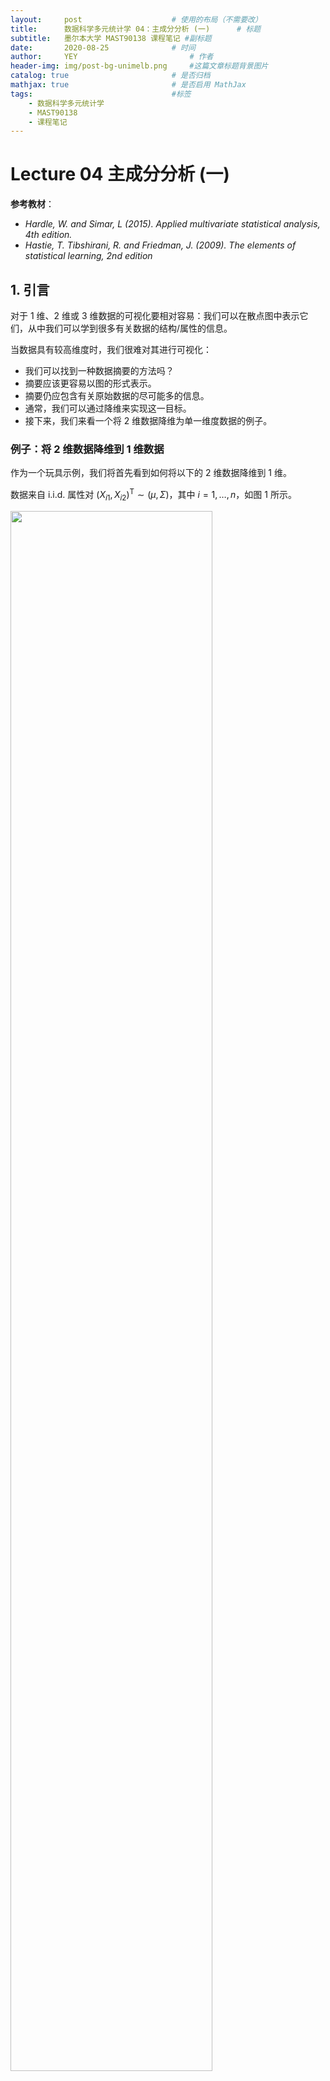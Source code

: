 ```yaml
---
layout:     post   				    # 使用的布局（不需要改）
title:      数据科学多元统计学 04：主成分分析 (一)   	# 标题 
subtitle:   墨尔本大学 MAST90138 课程笔记 #副标题
date:       2020-08-25				# 时间
author:     YEY 						# 作者
header-img: img/post-bg-unimelb.png 	#这篇文章标题背景图片
catalog: true 						# 是否归档
mathjax: true                       # 是否启用 MathJax
tags:								#标签
    - 数据科学多元统计学
    - MAST90138
    - 课程笔记
---
```


# Lecture 04 主成分分析 (一)

**参考教材**：

* *Hardle, W. and Simar, L (2015). Applied multivariate statistical analysis, 4th edition.*
* *Hastie, T. Tibshirani, R. and Friedman, J. (2009). The elements of statistical learning, 2nd edition*

## 1. 引言

对于 1 维、2 维或 3 维数据的可视化要相对容易：我们可以在散点图中表示它们，从中我们可以学到很多有关数据的结构/属性的信息。

当数据具有较高维度时，我们很难对其进行可视化：

* 我们可以找到一种数据摘要的方法吗？
* 摘要应该更容易以图的形式表示。
* 摘要仍应包含有关原始数据的尽可能多的信息。
* 通常，我们可以通过降维来实现这一目标。
* 接下来，我们来看一个将 2 维数据降维为单一维度数据的例子。

### 例子：将 2 维数据降维到 1 维数据

作为一个玩具示例，我们将首先看到如何将以下的 2 维数据降维到 1 维。

数据来自 i.i.d. 属性对 $(X_{i1}, X_{i2})^{\mathrm T} \sim (\mu, \Sigma)$，其中 $i = 1, \dots, n$，如图 1 所示。

<img src="http://andy-blog.oss-cn-beijing.aliyuncs.com/blog/2020-09-27-WX20200927-224826%402x.png" width="80%">

<span><center> <span style="font-size:10pt"> <span style="color:steelblue;font-weight:bold">图 1</span>：2 维数据的散点图</span></center></span>

对于这类问题，通常首先需要进行 **中心化数据** (中心化之后的数据从几何上更容易理解)。对于 $i = 1, \dots, n$，我们将 $(X_{i1}, X_{i2})^{\mathrm T}$ 替换为 $(X_{i1}- \overline X_1, X_{i2}- \overline X_2)^{\mathrm T}$，如图 2 所示：

<img src="http://andy-blog.oss-cn-beijing.aliyuncs.com/blog/2020-09-27-WX20200927-230722%402x.png" width="80%">

<span><center> <span style="font-size:10pt"> <span style="color:steelblue;font-weight:bold">图 2</span>：中心化数据，可以看到，现在数据中心位于坐标原点处。</span></center></span>

**注意**：从现在起，为避免繁琐的符号表示，当我们提到 $X_{ij}$ 时，我们实际上指的是 $X_{ij}-\overline X_j$。

为了将这些数据降维到一维，我们可以采取一些措施，例如：**仅保留每个数据点的第一个成分** $X_{i1}$。

<img src="http://andy-blog.oss-cn-beijing.aliyuncs.com/blog/2020-09-27-WX20200927-231549%402x.png" width="80%">

<span><center> <span style="font-size:10pt"> <span style="color:steelblue;font-weight:bold">图 3</span>：2 维数据中每个数据点在第一个成分方向 $X_{1}$ 上的投影</span></center></span>

<img src="http://andy-blog.oss-cn-beijing.aliyuncs.com/blog/2020-09-28-WX20200928-092335%402x.png" width="75%">

<span><center> <span style="font-size:10pt"> <span style="color:steelblue;font-weight:bold">图 4</span>：每个数据点仅保留第一个成分 $X_{i1}$，将数据降维到 1 维</span></center></span>

但这种降维方式并不是我们所期望的，因为我们丢失了原始数据中第二个成分 $X_2$ 的所有相关信息。

* 例如，假设数据包含 $n = 100$ 个个体的年龄 ($X_1$) 和身高 ($X_2$)。
* 那么，上面的降维方式将仅保留年龄，并完全丢弃身高相关的数据。

事实上，我们可以创建一个同时包含年龄和身高信息的 **新变量**。

一种简单的方法是对年龄和身高进行 **线性组合**。

* 例如，对于 $i = 1, \dots, n$，我们可以创建一个新变量

  $$Y_i = \dfrac{1}{2}\text{age}_i + \dfrac{1}{2}\text{height}_i$$

  它相当于是对每个样本的年龄和身高数据的取平均值。其中，两个系数 $1/2$ 可以分别视为年龄和身高的权重。

* 通常在这类问题中，我们会对线性组合的进行重新缩放，以使各权重系数的平方和等于 $1$。在这种情况下，我们有

  $$Y_i = \dfrac{1}{\sqrt 2}\text{age}_i + \dfrac{1}{\sqrt 2}\text{height}_i$$

因此，值 $Y_i = \dfrac{1}{\sqrt 2}X_{i1} + \dfrac{1}{\sqrt 2}X_{i2}$ 如图 5 所示：

<img src="http://andy-blog.oss-cn-beijing.aliyuncs.com/blog/2020-09-28-WX20200928-094512%402x.png" width="75%">

<span><center> <span style="font-size:10pt"> <span style="color:steelblue;font-weight:bold">图 5</span>：通过创建一个各成分的线性组合实现降维</span></center></span>

取两个成分的比例平均值相当于在原坐标系中将原始数据投影到图 6 中的红线 ($X_1 = X_2$) 上，并仅保留投影值 (蓝色)。

<img src="http://andy-blog.oss-cn-beijing.aliyuncs.com/blog/2020-09-28-WX20200928-095637%402x.png" width="80%">

<span><center> <span style="font-size:10pt"> <span style="color:steelblue;font-weight:bold">图 6</span>：2 维数据中每个数据点在直线 $X_{1}=X_{2}$ 方向上的投影</span></center></span>

那么，上图是如何生成的呢？

* 在前面的课程中我们已经介绍过，向量 $x$ 在向量 $y$ 上的正交投影 $$p_x = \dfrac{x^{\mathrm T} y}{\|y\|}$$，如图所示

  <img src="http://andy-blog.oss-cn-beijing.aliyuncs.com/blog/2020-09-28-WX20200928-104553%402x.png" width="30%">

* 简而言之，点 $x$ 在通过原点和点 $y$ 的直线上的正交投影 $p_x$ 由下式给出

  $$p_x = \dfrac{x^{\mathrm T} y}{\|y\|} \tag {1}$$

* 取线性组合 $Y_i = \dfrac{1}{\sqrt 2}X_{i1} + \dfrac{1}{\sqrt 2}X_{i2}$ 相当于

  $$Y_i = X_i^{\mathrm T}a$$

  其中，$X_i=(X_{i1},X_{i2})^{\mathrm T}$，$a=(\dfrac{1}{\sqrt 2}, \dfrac{1}{\sqrt 2})^{\mathrm T}$。

* 由于 $$\|a\|=1$$，在式 $(1)$中 取 $y = a$，所以 $Y_i$ 是 $X_i$ 在通过原点和 $a$ 的直线上的正交投影。

图 7 中，红色直线经过原点和 $a= (1/\sqrt{2},1/\sqrt{2})^{\mathrm T}$，蓝色点表示每个 $X_i$ 在该直线上的正交投影。

<img src="http://andy-blog.oss-cn-beijing.aliyuncs.com/blog/2020-11-18-WX20201118-184908%402x.png" width="80%">

<span style="margin:auto; display:table; font-size:10pt"> <span style="color:steelblue;font-weight:bold">图 7</span>：红色直线经过原点和 $a= (1/\sqrt{2},1/\sqrt{2})^{\mathrm T}$，蓝色点表示每个 $X_i$ 在该直线上的正交投影。</span>

图 8 显示了将投影后的数据点显示在新的一维坐标系中，原始二维空间中的数据点 $(X_1,X_2)$ 投影后在新坐标系中的坐标为 $(X_1+X_2)/\sqrt{2}$。

<img src="http://andy-blog.oss-cn-beijing.aliyuncs.com/blog/2020-11-18-WX20201118-185321%402x.png" width="80%">

<span style="margin:auto; display:table; font-size:10pt"> <span style="color:steelblue;font-weight:bold">图 8</span>：将投影后的数据点显示在新的一维坐标系中，原始二维空间中的数据点 $(X_1,X_2)$ 投影后在新坐标系中的坐标为 $(X_1+X_2)/\sqrt{2}$。</span>

* 但是，相比给 $X_i$ 的每个成分赋予相等的权重，我们希望找到一种方式能够在降维时尽量减少原始数据相关信息的丢失。
* 这取决于我们如何定义 **“损失信息 (lose information)”**。
* 在 **主成分分析 (principal component analysis, PCA)** 中，我们通过将数据投影到直线上来实现降维。
* 此外，在 PCA 中，“尽可能少的信息损失” 被定义为 **“尽可能多地保留原始数据的变化性”**。
* 在之前二维情况的例子中，当选择投影 $Y_i = X_i^{\mathrm T}a$ 所在的直线时，意味着我们希望找到一个 $a$ 使得投影的方差 **$\mathrm{Var}(Y_i)$ 尽可能大**。

为什么我们要最大化方差？图 9 显示了一个投影后的数据不具变化性的例子：将数据投影在图中红线上。

<img src="http://andy-blog.oss-cn-beijing.aliyuncs.com/blog/2020-11-18-WX20201118-192414%402x.png" width="80%">

<span style="margin:auto; display:table; font-size:10pt"> <span style="color:steelblue;font-weight:bold">图 9</span>：对于图中的原始二维数据，如果我们将其投影到图中的红色直线上，那么所有数据都投影到同一点上：投影的方差为零，我们无法从中获得任何信息。</span>

回到之前的例子，我们将数据投影到了图 11 中的红色直线上：

<img src="http://andy-blog.oss-cn-beijing.aliyuncs.com/blog/2020-11-18-WX20201118-192136%402x.png" width="80%">

<span style="margin:auto; display:table; font-size:10pt"> <span style="color:steelblue;font-weight:bold">图 11</span>：将原始二维数据投影到红色直线上。</span>

但是，如果我们将数据投影在图 12 中的红色直线上，我们将保留更多信息：

<img src="http://andy-blog.oss-cn-beijing.aliyuncs.com/blog/2020-11-18-WX20201118-192919%402x.png" width="80%">

<span style="margin:auto; display:table; font-size:10pt"> <span style="color:steelblue;font-weight:bold">图 12</span>：我们将数据投影到另一条直线上将保留更多信息：可以看到，在这条线上，投影数据要比之前在图 11 中的直线上更具可变性。</span>

可以看到，与之前选择的投影直线相比，新的投影直线上的数据方差更大：

<img src="http://andy-blog.oss-cn-beijing.aliyuncs.com/blog/2020-11-18-WX20201118-212106%402x.png" width="75%">

<span style="margin:auto; display:table; font-size:10pt"> <span style="color:steelblue;font-weight:bold">图 13</span>：红色点为原始数据在之前直线上的投影，蓝色点为原始数据在之新的直线上的投影，可以看到蓝色数据点的方差更大，事实上，蓝色点对应的直线也是能够使投影数据方差最大化的方向。</span>

## 2. 标准化的线性组合

通常，在 **主成分分析 (Principal Component Analysis, PCA)** 中，当我们将 $p$ 维的 $X_i$ 降维到一维的 $Y_i$ 时 ($i=1,\dots,n$)，其中 $X_i \sim \text{i.i.d.} \;(0,\Sigma)$，我们的目标是找到 **一个关于 $X_i$ 的线性组合 $Y_i$，并且使得其方差 $\mathrm{Var}(Y_i)$ 尽可能大**：

$$Y_{i1}=a_1 X_{i1} + \cdots + a_p X_{ip} = a^{\mathrm T} X_i$$

其中，$a=(a_1,\dots,a_p)^{\mathrm T}$，并且满足 $$\|a\|^2=\sum_{j=1}^{p}a_j^2 =1$$。

* 这里，我们用 $Y_{i1}$ 代替 $Y_i$，因为我们将要投影的方向不止一个。
* 对于 $a$ 的约束是一个缩放因子，可以在一定程度上简化我们的问题。
* 令 $\gamma_1,\gamma_2,\dots,\gamma_p$ 表示协方差矩阵 $\Sigma$ 的 $p$ 个范数 $1$ 特征向量 (即 $$\|\gamma_j\|=1$$)，它们分别对应以下特征值：

  $$\lambda_1 \ge \lambda_2 \ge \cdots \ge \lambda_p$$

* 记住，$\gamma_j$ 的定义只取决于符号的变化，所以每个 $\gamma_j$ 都可以用 $-\gamma_j$ 来代替。
* 可以证明，能够使投影数据方差 $\mathrm{Var}(Y_i)$ 最大化的 $a$ 为：

  $$a=\gamma_1$$

  即 **最大特征值对应的特征向量**。

* 我们将以下变量称为 **$X_i$ 的第一主成分**：

  $$Y_{i1} = a_1 X_{i1}+\cdots + a_p X_{ip}=a^{\mathrm T}X_i = \gamma_1^{\mathrm T}X_i$$

* 更一般地，如果 $X_i \sim \text{i.i.d.} \;(\mu,\Sigma)$，并且没有经过中心化处理，那么我们将以下变量称为 **$X_i$ 的第一主成分**：

  $$Y_{i1} = \gamma_1^{\mathrm T}\{X_i - E(X_i)\} = \gamma_1^{\mathrm T}(X_i - \mu)$$

* 它是具有 **最大方差** 的 **数据线性投影**。
* 在投影之前，我们总是先对数据进行中心化处理。

在 PCA 中，一旦我们找到了一单变量投影，如何添加第二个投影呢？

显然，我们不应该将数据只是简单地投影到一条任意的其他直线上，例如：

<img src="http://andy-blog.oss-cn-beijing.aliyuncs.com/blog/2020-11-19-WX20201119-223754%402x.png" width="80%">

<span style="margin:auto; display:table; font-size:10pt"> <span style="color:steelblue;font-weight:bold">图 14</span>：红色直线为第一主成分方向，蓝色直线为第二个投影方向。</span>

可以看到，图 14 中的两个投影本质上是冗余的，我们并没有从第二个投影中获得关于数据的更多信息。

事实上，对于第二个投影方向，我们应该将数据投影到与第一主成分方向尽可能不同的一条直线上，以便从中学习到一些补充信息。那么应该怎样做呢？如图 15 所示，我们可以将数据投影到 **垂直于 PC1 方向** 的蓝色直线上，我们将通过此第二投影得到的变量称为 **第二主成分**。

<img src="http://andy-blog.oss-cn-beijing.aliyuncs.com/blog/2020-11-19-WX20201119-224942%402x.png" width="80%">

<span style="margin:auto; display:table; font-size:10pt"> <span style="color:steelblue;font-weight:bold">图 15</span>：红色直线为第一主成分方向，蓝色直线为第二主成分方向。我们将原始数据分别投影到 PC1 和 PC2 方向上，并且旋转坐标轴以匹配这两个主成分方向。</span>

更一般地，在 PCA 中，如果我们希望将 $p$ 维的 $X_i$ 降维到 $q \le p$ 维的 $Y_i$ ($i=1,\dots,n$)，其中 $X_i \sim \text{i.i.d.} \;(\mu,\Sigma)$，并且 $\gamma_j$ 和 $\lambda_j$ 按照与之前相同的定义 (即 $$\|\gamma_j\|=1$$，$$\lambda_1 \ge \lambda_2 \ge \cdots \ge \lambda_p$$)。

* 首先，我们可以将 $X_i$ 的 **第一主成分** 取为：

  $$Y_{i1} = \gamma_1^{\mathrm T}\{X_i - E(X_i)\} = \gamma_1^{\mathrm T}(X_i - \mu)$$

  其中，$\gamma_1$ 是协方差矩阵 $\Sigma$ 的最大特征值 $\lambda_1$ 对应的特征向量。

* 然后，对于 $k=2,\dots,q$，我们将 $X_i$ 的 **第 $q$ 个主成分** 取为：

  $$Y_{ik} = \gamma_k^{\mathrm T}\{X_i - E(X_i)\} = \gamma_k^{\mathrm T}(X_i - \mu)$$

  其中，$\gamma_k$ 是协方差矩阵 $\Sigma$ 的第 $k$ 大的特征值 $\lambda_k$ 对应的特征向量。

* 所有 $\gamma_j$ 都是范数 $1$ 的，并且彼此正交。因此，各投影方向也是彼此正交的。

* 在矩阵表示下，令 $Y_i=(Y_{i1},\dots,Y_{ip})^{\mathrm T}$，我们有

  $$Y_i = \Gamma^{\mathrm T}(X_i - \mu)$$

* 假如我们按照以上方式构造 $Y_{i1},\dots,Y_{ip}$，那么我们有

  $$\begin{align}
  &E(Y_{ij})=0, \; \text{for } j=1,\dots,p \\[2ex]
  &\mathrm{Var}(Y_{ij})=\lambda_j, \; \text{for } j=1,\dots,p \\[2ex]
  &\mathrm{Cov}(Y_{ik},Y_{ij})=0,\; k\ne j \\[2ex]
  &\mathrm{Var}(Y_{i1}) \ge \mathrm{Var}(Y_{i2}) \ge \cdots \ge \mathrm{Var}(Y_{ip}) \\[2ex]
  &\sum_{j=1}^{p} \mathrm{Var}(Y_{ij}) = \mathrm{tr}(\Sigma) \\[2ex]
  &\prod_{j=1}^{p} \mathrm{Var}(Y_{ij}) = | \Sigma | 
  \end{align}$$

* 可以证明，我们无法构造出一个方差比 $\lambda_1 = \mathrm{Var}(Y_{i1})$ 更大的线性组合：

  $$V_i = a^{\mathrm T} X_i$$

  其中，$$\|a\|=1$$。

* 可以证明，如果我们构造了一个与 $X_i$ 的前 $k$ 个 PC 不相关的变量

  $$V_i = a^{\mathrm T} X_i$$

  其中，$$\|a\|=1$$。

  那么，通过将 $V_i$ 取为 $X_i$ 的第 $(k+1)$ 个主成分

  $$V_i = Y_{i(k+1)}$$

  可以使其方差最大化。

* 根据这些特性，我们希望能够通过将原始数据投影到前几个 PC 上来收集尽可能多的关于原始数据的信息。
* 请记住，我们的目标是将原始 $p$ 维数据投影到仅几个维度上，从而更轻松地进行可视化。

## 3. 主成分的应用

通常在实践中，我们并不知道 $\mu=E(X_i)$ 和 $\Sigma$，因此我们使用它们的经验对应项 $\overline X$ 和 $S$ 作为替代，即：

* 首先，我们可以将 $X_i$ 的 **第一主成分** 取为：

  $$Y_{i1} = \gamma_1^{\mathrm T}(X_i - \overline X)$$

  其中，$\gamma_1$ 是样本协方差矩阵 $S$ 的最大特征值 $\lambda_1$ 对应的特征向量。

* 然后，对于 $k=2,\dots,q$，我们将 $X_i$ 的 **第 $q$ 个主成分** 取为：

  $$Y_{ik} = \gamma_k^{\mathrm T}(X_i - \overline X)$$

  其中，$\gamma_k$ 是样本协方差矩阵 $S$ 的第 $k$ 大的特征值 $\lambda_k$ 对应的特征向量。

* 在矩阵表示下，令

  $$Y_i = \underbrace{(Y_{i1},\dots, Y_{ip})^{\mathrm T}}_{p \times 1} \qquad \text{and} \qquad \mathcal Y = \underbrace{(Y_1,\dots,Y_n)^{\mathrm T}}_{n \times p}$$

  我们有

  $$\mathcal Y = (\mathcal X - 1_n \overline X^{\mathrm T})\Gamma$$

* 一旦计算完 PC 后，我们就可以将它们绘制在图中以检查数据是否存在聚类，检查那些高影响的观测值 (离群值)，以及是否可以获得更多关于数据的认知。

* 当我们在 PC 图中检测到某些东西时，我们还可以回到原始数据并尝试建立连接，并检查我们的解释是否正确。

### 例子：瑞士纸币数据

**参考**：*Flury, B. and Riedwyl, H. (1988). Multivariate Statistics: A practical approach. London: Chapman & Hall, Tables 1.1 and 1.2, pp. 5–8.*

数据包含的一系列变量是通过对 $200$ 张 $1000$ 面值的瑞士法郎进行测量得到的，其中 $100$ 张为真钞，剩下 $100$ 张为伪钞。可以通过在 R 包 `mclust` 中使用 `data(banknote)` 加载数据。

如前所述，测得的变量为：

* $X_1$：钞票长度 (mm)
* $X_2$：左边缘宽度 (mm)
* $X_3$：右边缘宽度 (mm)
* $X_4$：底部边距宽度 (mm)
* $X_5$：顶部边距宽度 (mm)
* $X_6$：对角线长度 (mm)

其中，前 $100$ 张为真钞，后 $100$ 张为伪钞。

<img src="http://andy-blog.oss-cn-beijing.aliyuncs.com/blog/2020-11-19-WX20201120-003350%402x.png" width="80%">

<span style="margin:auto; display:table; font-size:10pt"> <span style="color:steelblue;font-weight:bold">图 16</span>：瑞士纸币数据：可以看到，由于我们的原始数据只有 $6$ 个维度，我们仍然可以对数据进行一些可视化。</span>

在 R 中，我们可以使用以下命令读取数据并生成散点图：

```r
library(mclust)
data(banknote)
StatusX <- banknote[,1]
plot(banknote[,2:7])
```

`Status` 包含了一张纸币是真钞还是伪钞的相关信息，通过以下命令中心化数据并进行 PC 分析：

```r
XCbank <- scale(banknote[,2:7], scale=FALSE)
PCX <- prcomp(XCbank, retx=T)
PCX
```

我们可以仔细观察一下两个 PC 上的钞票数据。R 中的特征值和特征向量通过以下形式给出：

```
Standard deviations (1, .., p=6):
[1] 1.7321388  0.9672748  0.4933697  0.4412015  0.2919107  0.1884534

Rotation (n x k) = (6 x 6):
            PC1     PC2    PC3     PC4     PC5     PC6
Length     0.044  -0.011  0.326  -0.562  -0.753   0.098
Left      -0.112  -0.071  0.259  -0.455   0.347  -0.767
Right     -0.139  -0.066  0.345  -0.415   0.535   0.632
Bottom    -0.768   0.563  0.218   0.186  -0.100  -0.022
Top       -0.202  -0.659  0.557   0.451  -0.102  -0.035
Diagonal   0.579   0.489  0.592   0.258   0.084  -0.046
```

特征向量是 **旋转矩阵 (rotation matrix)** 的列，特征值是 **标准差 (standard deviations)** 的平方。这里，我们将特征向量保留在 `gamma` 中，将特征值保留在 `lambda` 中：

```r
gamma <- PCX$rotation
lambda <- PCX$sdevˆ2
```

让我们来看一下前两个 PC：可以看到，数据可以被很清晰地分为两组。

```r
pX <- XCbank %*% gamma
plot(pX[,1], pX[,2], pch='*', xlab="PC1", ylab="PC2", asp=1)
```

<img src="http://andy-blog.oss-cn-beijing.aliyuncs.com/blog/2020-11-19-WX20201120-005851%402x.png" width="80%">

<span style="margin:auto; display:table; font-size:10pt"> <span style="color:steelblue;font-weight:bold">图 17</span>：瑞士纸币数据：前两个 PC 数据，可以看到，数据可以被分为两组。</span>

在 R 中，我们也可以用一种更简单的方式完成：将投影数据 $Y_i$ 保留在 `Y` 中。

```r
Y <- PCX$x
plot(Y[,1], Y[,2], pch='*', xlab="PC1", ylab="PC2", asp=1)
```

<img src="http://andy-blog.oss-cn-beijing.aliyuncs.com/blog/2020-11-19-WX20201120-005851%402x.png" width="80%">

<span style="margin:auto; display:table; font-size:10pt"> <span style="color:steelblue;font-weight:bold">图 18</span>：瑞士纸币数据：与图 17 一样，图中显示了前两个 PC 数据。</span>

实际上，上面的两个组分别对应真钞和假钞。因此，仅仅前两个 PC 就已经捕获了该信息。所以，我们并不需要保留全部 $6$ 个维度即可看到这点。

<img src="http://andy-blog.oss-cn-beijing.aliyuncs.com/blog/2020-11-19-WX20201120-010645%402x.png" width="80%">

<span style="margin:auto; display:table; font-size:10pt"> <span style="color:steelblue;font-weight:bold">图 18</span>：瑞士纸币数据：红色表示假钞，蓝色表示真钞。可以看到，仅仅依靠前两个 PC，我们已经能够将真钞和假钞区分开。</span>

回顾前面 `PCX` 的输出结果：

```
Standard deviations (1, .., p=6):
[1] 1.7321388  0.9672748  0.4933697  0.4412015  0.2919107  0.1884534

Rotation (n x k) = (6 x 6):
            PC1     PC2    PC3     PC4     PC5     PC6
Length     0.044  -0.011  0.326  -0.562  -0.753   0.098
Left      -0.112  -0.071  0.259  -0.455   0.347  -0.767
Right     -0.139  -0.066  0.345  -0.415   0.535   0.632
Bottom    -0.768   0.563  0.218   0.186  -0.100  -0.022
Top       -0.202  -0.659  0.557   0.451  -0.102  -0.035
Diagonal   0.579   0.489  0.592   0.258   0.084  -0.046
```

这里，我们仅看前两个特征向量 (在 R 中被称为 `PC1` 和 `PC2`)，可以得到：

$$\begin{align}
Y_{i1} &= 0.044X_{i1}− 0.112X_{i2}− 0.139X_{i3}− 0.768X_{i4}− 0.202X_{i5}+ 0.579X_{i6} \\[2ex]
Y_{i2} &= −0.011X_{i1} − 0.071X_{i2} − 0.066X_{i3} + 0.563X_{i4} − 0.659X_{i5} + 0.489X_{i6}
\end{align}$$

因此，我们知道：

* 第一个 PC 大致是第 $6$ 个成分 (对角线的长度) 与第 $4$ 个成分 (底部边距宽度) 之差；
* 第二个 PC 大致是第 $5$ 个成分 (顶部边距宽度) 与第 $6$ 和第 $4$ 个成分之和的差。

下节内容：主成分分析 (二)
